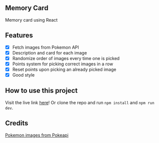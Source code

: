 Memory Card
-----------

Memory card using React

Features
--------

- [x] Fetch images from Pokemon API
- [x] Description and card for each image
- [x] Randomize order of images every time one is picked
- [x] Points system for picking correct images in a row
- [x] Reset points upon picking an already picked image
- [x] Good style

How to use this project
-----------------------

Visit the live link [here](https://pearmeow-memory-card.netlify.app/)! Or clone the repo and run `npm install` and `npm run dev`.

Credits
-------

[Pokemon images from Pokeapi](https://pokeapi.co/)
